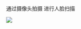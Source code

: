 通过摄像头拍摄 进行人脸扫描

<div>
 <img src="https://github.com/lurongshuang/Camera2/blob/master/image/421cc42716e755da766b2a923df177f.jpg"/>
  <div>

